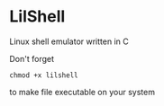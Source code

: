 # LilShell
Linux shell emulator written in C

Don't forget
```shell
chmod +x lilshell
```
to make file executable on your system

